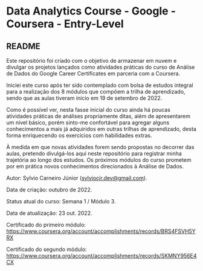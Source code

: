 # Data Analytics Course - Google - Coursera - Entry-Level

## README

Este repositório foi criado com o objetivo de armazenar em nuvem e divulgar os projetos lançados como atividades práticas do curso de Análise de Dados do Google Career Certificates em parceria com a Coursera.

Iniciei este curso após ter sido contemplado com bolsa de estudos integral para a realização dos 8 módulos que compõem a trilha de aprendizado, sendo que as aulas tiveram início em 19 de setembro de 2022.

Como é possível ver, nesta fasse inicial do curso ainda há poucas atividades práticas de análises propriamente ditas, além de apresentarem um nível básico, porém sinto-me confortável para agregar alguns conhecimentos a mais já adquiridos em outras trilhas de aprendizado, desta forma enriquecendo os exercícios com habilidades extras.

À medida em que novas atividades forem sendo propostas no decorrer das aulas, pretendo divulgá-los aqui neste repositório para registrar minha trajetória ao longo dos estudos. Os próximos módulos do curso prometem por em prática novos conhecimentos direcionados à Análise de Dados.

Autor: Sylvio Carneiro Júnior (sylviocjr.dev@gmail.com).

Data de criação: outubro de 2022.

Status atual do curso: Semana 1 / Módulo 3.

Data de atualização: 23 out. 2022.

Certificado do primeiro módulo: https://www.coursera.org/account/accomplishments/records/BRS4FSVH5YRX

Certificado do segundo módulo: https://www.coursera.org/account/accomplishments/records/SKMNY956E4CX
